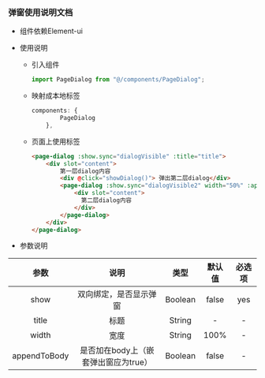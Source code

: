 ### 弹窗使用说明文档

+ 组件依赖Element-ui

+ 使用说明
  + 引入组件
    ```js
    import PageDialog from "@/components/PageDialog";
    ```
  + 映射成本地标签
    ```js
    components: {
            PageDialog
        },
    ```
  + 页面上使用标签
    ```html
    <page-dialog :show.sync="dialogVisible" :title="title">
        <div slot="content">
            第一层dialog内容
            <div @click="showDialog()"> 弹出第二层dialog</div>
            <page-dialog :show.sync="dialogVisible2" width="50%" :appendToBody="true">
                <div slot="content">
                  第二层dialog内容
                </div>
            </page-dialog>
        </div>
    </page-dialog>
    ```

+ 参数说明

| 参数 | 说明 | 类型 | 默认值 | 必选项 |
| :------: | :------: | :------: | :------: | :------: |
| show | 双向绑定，是否显示弹窗 | Boolean | false | yes |
| title | 标题 | String | - | - |
| width | 宽度 | String | 100% | - |
| appendToBody | 是否加在body上（嵌套弹出窗应为true） | Boolean | false | - |
